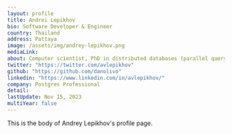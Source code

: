 ```yaml
---
layout: profile
title: Andrei Lepikhov
bio: Software Developer & Engineer
country: Thailand
address: Pattaya
image: /assets/img/andrey-lepikhov.png
mediaLink: 
about: Computer scientist, PhD in distributed databases (parallel query execution). From 2017 work for designing extensions and core features based on PostgreSQL.
twitter: "https://twitter.com/avlepikhov"
github: "https://github.com/danolivo"
linkedin: "https://www.linkedin.com/in/avlepikhov/"
company: Postgres Professional
detail: 
lastUpdate: Nov 15, 2023
multiYear: false
---
```


This is the body of Andrey Lepikhov's profile page.
